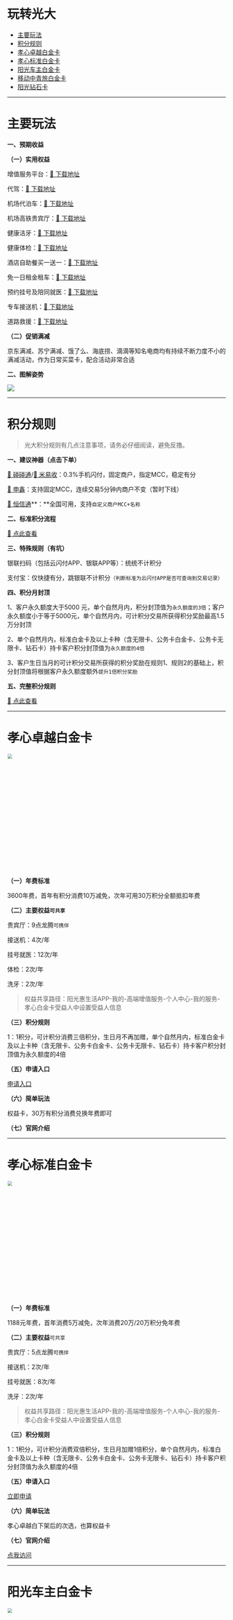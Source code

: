 # 玩转光大

- [主要玩法](#主要玩法)
- [积分规则](#积分规则)
- [孝心卓越白金卡](#孝心卓越白金卡（网申重开）)
- [孝心标准白金卡](#孝心标准白金卡)
- [阳光车主白金卡](#阳光车主白金卡)
- [移动中青旅白金卡](#移动中青旅白金卡)
- [阳光钻石卡](#阳光钻石卡)

---

#  主要玩法

**一、预期收益**

**（一）实用权益**

增值服务平台：[:link: 下载地址](https://xykimg.cebbank.com/upload/help/20190904/1.pdf)

代驾：[:link: 下载地址](https://xykimg.cebbank.com/upload/help/20190904/2.pdf)

机场代泊车：[:link: 下载地址](https://xykimg.cebbank.com/upload/help/20190904/4.pdf)

机场高铁贵宾厅：[:link: 下载地址](https://xykimg.cebbank.com/upload/help/20190904/5.pdf)

健康洁牙：[:link: 下载地址](https://xykimg.cebbank.com/upload/help/20190904/6.pdf)

健康体检：[:link: 下载地址](https://xykimg.cebbank.com/upload/help/20190904/7.pdf)

酒店自助餐买一送一：[:link: 下载地址](https://xykimg.cebbank.com/upload/help/20190904/8.pdf)

免一日租金租车：[:link: 下载地址](https://xykimg.cebbank.com/upload/help/20190904/9.pdf)

预约挂号及陪同就医：[:link: 下载地址](https://xykimg.cebbank.com/upload/help/20190904/10.pdf)

专车接送机：[:link: 下载地址](https://xykimg.cebbank.com/upload/help/20190904/11.pdf)

道路救援：[:link: 下载地址](https://xykimg.cebbank.com/upload/help/20190904/12.pdf)

**（二）促销满减**

京东满减、苏宁满减、饿了么、海底捞、滴滴等知名电商均有持续不断力度不小的满减活动，作为日常买菜卡，配合活动非常合适

**二、图解姿势**

![](../media/image-20220103184830914.png)

------

# 积分规则

> 光大积分规则有几点注意事项，请务必仔细阅读，避免反撸。

**一、建议神器（点击下单）**

[:link: 碰碰通](tool/ppt.md)/[:link: 米易收](tool/mys.md)：0.3%手机闪付，固定商户，指定MCC，稳定有分

[:link: 申鑫](tool/sx.md)：支持固定MCC，连续交易5分钟内商户不变（暂时下线）

[:link: 恒信通](tool/hxt.md)**：**全国可用，支持`自定义商户MCC+名称`

**二、标准积分流程**

[:link: 点此查看](start/integral.md)

**三、特殊规则（有坑）**

银联扫码（包括云闪付APP、银联APP等）：统统不计积分

支付宝：仅快捷有分，跳银联不计积分`（判断标准为云闪付APP是否可查询到交易记录）`

**四、积分月封顶**

1、客户永久额度大于5000 元，单个自然月内，积分封顶值为`永久额度的3倍`；客户永久额度小于等于5000元，单个自然月内，可计积分交易所获得积分奖励最高1.5万分封顶

2、单个自然月内，标准白金卡及以上卡种（含无限卡、公务卡白金卡、公务卡无限卡、钻石卡）持卡客户积分封顶值为`永久额度的4倍`

3、客户生日当月的可计积分交易所获得的积分奖励在规则1、规则2的基础上，积分封顶值将根据客户永久额度额外`提升1倍积分奖励`

**五、完整积分规则**

[:link: 点此查看](https://xyk.cebbank.com/home/bank-service/9658.htm)

------

# 孝心卓越白金卡

<img src=../media/1583918983587466.jpg?watermark/2/text/5rWZ5rGf5Y2h55uf/fontsize/20/dissolve/15/gravity/northeast/dx/20/dy/20/batch/1/degree/-45 width=400 style="zoom: 67%;" />

**（一）年费标准**

3600年费，首年有积分消费10万减免，次年可用30万积分全额抵扣年费

**（二）主要权益`可共享`**

贵宾厅：9点龙腾`可携伴`

接送机：4次/年

挂号就医：12次/年

体检：2次/年

洗牙：2次/年

> 权益共享路径：阳光惠生活APP-我的-高端增值服务-个人中心-我的服务-孝心白金卡受益人中设置受益人信息

**（三）积分规则**

1：1积分，可计积分消费三倍积分，生日月不再加赠，单个自然月内，标准白金卡及以上卡种（含无限卡、公务卡白金卡、公务卡无限卡、钻石卡）持卡客户积分封顶值为永久额度的4倍

**（五）申请入口**

[申请入口](http://u.zjkm.xyz/60RFm)

**（六）简单玩法**

权益卡，30万有积分消费兑换年费即可

**（七）官网介绍**

------

# 孝心标准白金卡

<img src=../media/xx3.jpg?watermark/2/text/5rWZ5rGf5Y2h55uf/fontsize/20/dissolve/15/gravity/northeast/dx/20/dy/20/batch/1/degree/-45 width=400 style="zoom: 67%;" />

**（一）年费标准**

1188元年费，首年消费5万减免，次年消费20万/20万积分免年费

**（二）主要权益**`可共享`

贵宾厅：5点龙腾`可携伴`

接送机：2次/年

挂号就医：8次/年

洗牙：2次/年

> 权益共享路径：阳光惠生活APP-我的-高端增值服务-个人中心-我的服务-孝心白金卡受益人中设置受益人信息

**（三）积分规则**

1：1积分，可计积分消费双倍积分，生日月加赠1倍积分，单个自然月内，标准白金卡及以上卡种（含无限卡、公务卡白金卡、公务卡无限卡、钻石卡）持卡客户积分封顶值为永久额度的4倍

**（五）申请入口**

[立即申请](https://xyk.cebbank.com/icip/icip-applypage-pc/#/detail?cardId=24201)

**（六）简单玩法**

孝心卓越白下架后的次选，也算权益卡

**（七）官网介绍**

[点我访问](https://xyk.cebbank.com/icip/icip-applypage-pc/#/detail?cardId=24201)

------

# 阳光车主白金卡

<img src=../media/CuMExmEt3cmAOY0vAAFTxgAfHcQ323.jpg?watermark/2/text/5rWZ5rGf5Y2h55uf/fontsize/20/dissolve/15/gravity/northeast/dx/20/dy/20/batch/1/degree/-45 width=400 style="zoom: 67%;" />

**（一）年费标准**

500元年费，交易24笔且满3万元返还首年年费，次年年费10万积分抵扣

**（二）主要权益**

汽车代驾：4次/年

机场代泊车：4次/年

机场贵宾厅（龙腾）：5点/年

**（三）积分规则**

1：1积分，单个自然月内，标准白金卡及以上卡种（含无限卡、公务卡白金卡、公务卡无限卡、钻石卡）持卡客户积分封顶值为永久额度的4倍

**（五）申请入口**

[点我申请](https://xyk.cebbank.com/icip/icip-applypage-pc/#/detail?cardId=24640)

**（六）简单玩法**

免年费基础权益卡

**（七）官网介绍**

[:link: 点此直达](https://xyk.cebbank.com/icip/icip-applypage-pc/#/detail?cardId=24640)

------

# 移动中青旅白金卡

<img src=../media/CgGDzl6hjLWAC1MGAAD6as_VmXs000.jpg?watermark/2/text/5rWZ5rGf5Y2h55uf/fontsize/20/dissolve/15/gravity/northeast/dx/20/dy/20/batch/1/degree/-45 width=400 style="zoom:67%;" />

**（一）年费标准**

卡片有效期内免年费

**（二）主要权益**

贵宾厅：3点龙腾

接送机：1次/年

**（三）积分规则**

1:1积分，`微信支付宝京东渠道交易计积分`，联名卡产生的积分自动兑换为移动商城积分，可在移动积分商城消费使用。（从22年12.26开始累积为光大信用卡积分）

**（四）申请入口**

[点我申请](https://xyk.cebbank.com/icip/icip-applypage-pc/#/detail?cardId=24000)

**（六）简单玩法**

入门基础权益卡，终免年费

**（六）官网介绍**

[:link: 点此直达](https://xyk.cebbank.com/icip/icip-applypage-pc/#/detail?cardId=24000)

---

# 阳光UP无界信用卡

<img src="https://wiki.zjkmkj.com/media/202302181617123.png" alt="iShot_2023-02-18_16.17.13" style="zoom: 67%;" />

**（一）年费标准**

首年免，次年刷卡6次免

**（二）主要权益**

- 新户首刷享100元微信/支付宝立减金
- 星巴克支付宝支付满60-30
- 1元机场/高铁贵宾厅
- 视频会员

**（三）积分规则**

1:1积分

**（四）申请入口**

[点我申请](https://xyk.cebbank.com/icip/icip-applypage/info1?urltype=1&cardId=24227&c2c_recom_flag=9c009e7c5927488291dd6c9a78cf34a5&pro_code=FHTG230000WLCF02HC2C&activityId=BN20230116140451&channelId=wap)

**（六）简单玩法**

入门基础权益卡，终免年费

**（六）官网介绍**

[:link: 点此直达](https://xyk.cebbank.com/icip/icip-applypage/info1?urltype=1&cardId=24227&c2c_recom_flag=9c009e7c5927488291dd6c9a78cf34a5&pro_code=FHTG230000WLCF02HC2C&activityId=BN20230116140451&channelId=wap)

------

# 阳光钻石卡

<img src=../media/1583936559926393.jpg?watermark/2/text/5rWZ5rGf5Y2h55uf/fontsize/20/dissolve/15/gravity/northeast/dx/20/dy/20/batch/1/degree/-45 width=400 style="zoom:67%;" />

**（一）年费标准**

5000年费，首年开卡刚性收取，`不开卡不收`；次年可用50万积分全额抵扣年费

**（二）主要权益**

贵宾厅：10点龙腾，可用于机场贵宾厅

酒店自助餐“买一赠一”：8次/年

接送机：8次/年

租车：8天/次

代驾：8次/年

**（三）积分规则**

1：1积分，单个自然月内，标准白金卡及以上卡种（含无限卡、公务卡白金卡、公务卡无限卡、钻石卡）持卡客户积分封顶值为永久额度的4倍

**（四）申请入口**

不建议申请，申请了也不建议开卡，仅作收藏

**（五）简单玩法**

收藏卡，不建议开卡使用

**（六）官网介绍**

[:link: 点此直达](https://xyk.cebbank.com/home/ps/card-detail21383.htm)